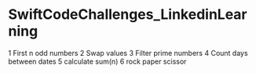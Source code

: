 # SwiftCodeChallenges_LinkedinLearning


1 First n odd numbers
2 Swap values
3 Filter prime numbers
4 Count days between dates
5 calculate sum(n)
6 rock paper scissor


